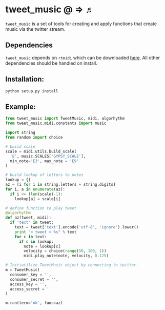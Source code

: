 tweet_music @ => ♬
==================

`tweet_music` is a set of tools for creating and apply functions that create music via the twitter stream.

## Dependencies
`tweet_music` depends on `rtmidi` which can be downloaded [here](http://trac.chrisarndt.de/code/wiki/python-rtmidi). All other dependencies should be handled on install.

## Installation:
```
python setup.py install
```

## Example:
```python
from tweet_music import TweetMusic, midi, algorhythm
from tweet_music.midi.constants import music 

import string
from random import choice

# build scale
scale = midi.utils.build_scale(
  'E', music.SCALES['GYPSY_SCALE'], 
  min_note='E3', max_note = 'E9'
)

# build lookup of letters to notes
lookup = {}
az = [i for i in string.letters + string.digits]
for i, a in enumerate(az):
  if i <= (len(scale)-1):
    lookup[a] = scale[i]

# define function to play tweet
@algorhythm
def az(tweet, midi):
  if 'text' in tweet:
    text = tweet['text'].encode('utf-8', 'ignore').lower()
    print "< tweet > %s" % text
    for c in text:
      if c in lookup:
        note = lookup[c]
        velocity = choice(range(50, 100, 1))
        midi.play_note(note, velocity, 0.125)

# Initiatilize TweetMusic object by connecting to twitter.
m = TweetMusic(
  consumer_key = '',
  consumer_secret = '',
  access_key = '',
  access_secret = ''
)

m.run(term='ok', func=az)
```
